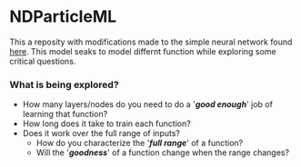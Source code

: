 # NDParticleML
This a reposity with modifications made to the simple neural network found [here](https://colab.research.google.com/drive/1wpLKRUaBxlfWDmyL9czZ8WP-_4W60Vxh?usp=sharing). This model seaks to model differnt function while exploring some critical questions. 

### What is being explored?
* How many layers/nodes do you need to do a '***good enough***' job of learning that function?
* How long does it take to train each function?
* Does it work over the full range of inputs? 
  * How do you characterize the '***full range***' of a function?
  * Will the '***goodness***' of a function change when the range changes?
